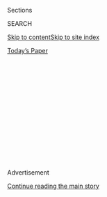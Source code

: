 <div id="app">

<div>

<div>

<div>

<div class="NYTAppHideMasthead css-1q2w90k e1suatyy0">

<div class="section css-ui9rw0 e1suatyy2">

<div class="css-eph4ug er09x8g0">

<div class="css-6n7j50">

</div>

<span class="css-1dv1kvn">Sections</span>

<div class="css-10488qs">

<span class="css-1dv1kvn">SEARCH</span>

</div>

[Skip to content](#site-content)[Skip to site index](#site-index)

</div>

<div class="css-10698na e1huz5gh0">

</div>

</div>

<div id="masthead-bar-one" class="section hasLinks css-15hmgas e1csuq9d3">

<div class="css-uqyvli e1csuq9d0">

</div>

<div class="css-1uqjmks e1csuq9d1">

</div>

<div class="css-9e9ivx">

[](https://myaccount.nytimes.com/auth/login?response_type=cookie&client_id=vi)

</div>

<div class="css-1bvtpon e1csuq9d2">

[Today’s Paper](https://www.nytimes.com/section/todayspaper)

</div>

</div>

</div>

</div>

<div data-aria-hidden="false">

<div id="site-content" role="main">

<div>

<div class="css-1aor85t" style="opacity:0.000000001;z-index:-1;visibility:hidden">

<div class="css-1hqnpie">

<div class="css-epjblv">

<span class="css-17xtcya">[Opinion](/section/opinion)</span><span class="css-x15j1o">|</span><span class="css-fwqvlz">When
Is Impeachment Not Impeachment?</span>

</div>

<div class="css-k008qs">

<div class="css-1iwv8en">

<span class="css-18z7m18"></span>

<div>

</div>

</div>

<span class="css-1n6z4y">https://nyti.ms/2AsuOSK</span>

<div class="css-1705lsu">

<div class="css-4xjgmj">

<div class="css-4skfbu" role="toolbar" data-aria-label="Social Media Share buttons, Save button, and Comments Panel with current comment count" data-testid="share-tools">

  - 
  - 
  - 
  - 
    
    <div class="css-6n7j50">
    
    </div>

  - 
  - 

</div>

</div>

</div>

</div>

</div>

</div>

<div id="NYT_TOP_BANNER_REGION" class="css-13pd83m">

</div>

<div id="top-wrapper" class="css-1sy8kpn">

<div id="top-slug" class="css-l9onyx">

Advertisement

</div>

[Continue reading the main story](#after-top)

<div class="ad top-wrapper" style="text-align:center;height:100%;display:block;min-height:250px">

<div id="top" class="place-ad" data-position="top" data-size-key="top">

</div>

</div>

<div id="after-top">

</div>

</div>

<div>

<div class="css-v5btjw etb61u70">

<div class="css-v05ibm etb61u71">

[Opinion](/section/opinion)

</div>

</div>

<div id="sponsor-wrapper" class="css-1hyfx7x">

<div id="sponsor-slug" class="css-19vbshk">

Supported by

</div>

[Continue reading the main story](#after-sponsor)

<div id="sponsor" class="ad sponsor-wrapper" style="text-align:center;height:100%;display:block">

</div>

<div id="after-sponsor">

</div>

</div>

<div class="css-186x18t">

</div>

<div class="css-1vkm6nb ehdk2mb0">

# When Is Impeachment Not Impeachment?

</div>

When the speaker of the House thinks it is politically foolhardy.

<div class="css-18e8msd">

<div class="css-vp77d3 epjyd6m0">

<div class="css-1baulvz">

By [<span class="css-1baulvz last-byline" itemprop="name">The Editorial
Board</span>](https://www.nytimes.com/interactive/opinion/editorialboard.html)

<div class="css-8atqhb">

The editorial board represents the opinions of the board, its editor and
the publisher. It is separate from the newsroom and the Op-Ed section.

</div>

</div>

</div>

  - Sept. 17, 2019

  - 
    
    <div class="css-4xjgmj">
    
    <div class="css-pvvomx" role="toolbar" data-aria-label="Social Media Share buttons, Save button, and Comments Panel with current comment count" data-testid="share-tools">
    
      - 
      - 
      - 
      - 
        
        <div class="css-6n7j50">
        
        </div>
    
      - 
      - 
    
    </div>
    
    </div>

</div>

<div class="css-79elbk" data-testid="photoviewer-wrapper">

<div class="css-z3e15g" data-testid="photoviewer-wrapper-hidden">

</div>

<div class="css-1a48zt4 ehw59r15" data-testid="photoviewer-children">

![<span class="css-cnj6d5 e1z0qqy90" itemprop="copyrightHolder"><span class="css-1ly73wi e1tej78p0">Credit...</span><span><span>Credit:
Illustration by Cristiana Coucerio; Photographs by Anna Moneymaker/The
New York Times and Getty
Images</span></span></span>](https://static01.nyt.com/images/2019/09/17/opinion/17impeachment/17impeachment-articleLarge.jpg?quality=75&auto=webp&disable=upscale)

</div>

</div>

</div>

<div class="section meteredContent css-1r7ky0e" name="articleBody" itemprop="articleBody">

<div class="css-1fanzo5 StoryBodyCompanionColumn">

<div class="css-53u6y8">

To clarify: The House Judiciary Committee has begun an inquiry to
determine whether to recommend the impeachment of President Trump. The
effort has been underway since March 4, when the committee
[announced](https://judiciary.house.gov/news/press-releases/house-judiciary-committee-unveils-investigation-threats-against-rule-law)
it would look into “the alleged obstruction of justice, public
corruption, and other abuses of power” on the part of the president.
Last Thursday, committee members passed a
[resolution](https://bass.house.gov/sites/karenbass.house.gov/files/Resolution%20for%20Investigative%20Procedures.pdf)
setting the parameters for the investigation “to determine whether to
recommend articles of impeachment.” On Tuesday, the panel began what its
chairman, Representative Jerry Nadler, has said will be an “aggressive
series of hearings” to this end.

This does not mean that the committee will necessarily recommend
impeachment. But Mr. Nadler’s team is working to establish whether that
step makes sense.

Unfortunately, there is tremendous confusion about what the Judiciary
Committee is up to — largely because of conflicting signals from House
Democrats, who have been struggling with their public statements on
impeachment. Mr. Nadler has said repeatedly that his committee is
engaged in [an impeachment
investigation](https://www.nytimes.com/2019/09/13/us/politics/trump-impeachment-definition.html)
— or, if you prefer, an impeachment inquiry. He insists the
“[nomenclature](https://nadler.house.gov/news/documentsingle.aspx?DocumentID=394065)”
does not matter. The House speaker, Nancy Pelosi, and her leadership
team clearly disagree. They assiduously avoid the “I” word, painting the
committee’s work as [garden-variety
oversight.](https://www.nytimes.com/2019/04/22/us/politics/impeaching-trump-pelosi.html)

As a result, even Democratic lawmakers don’t seem to know whether they
are engaged in an impeachment inquiry. Representative Pramila Jayapal
[has
said](https://www.politico.com/story/2019/09/10/impeachment-democrats-trump-1488401)
“yes.” Representative Jim Himes has said “no.” Last week, Steny Hoyer,
the House majority leader, said “no” — then
[backtracked](https://www.cnn.com/2019/09/12/politics/impeachment-investigation-vote-house-judiciary-committee/index.html),
claimed he’d misheard the question and offered a non-answer instead.

</div>

</div>

<div class="css-1fanzo5 StoryBodyCompanionColumn">

<div class="css-53u6y8">

This is more than semantic hairsplitting. It is a reflection of the
Democrats’ divisions over the wisdom of impeaching Mr. Trump. Advocates
of impeachment are eager to play up, and skeptics to play down, the
possibility of the Judiciary Committee’s work leading in that direction.
[Need to Impeach](https://www.needtoimpeach.com), the advocacy group
founded by the Democratic presidential candidate Tom Steyer, called
Thursday’s resolution vote a “[pivotal
moment](https://thehill.com/homenews/house/460793-dems-impeachment-message-leads-to-plenty-of-head-scratching).”
The speaker’s camp characterized it as non-news. At her Thursday news
conference, Ms. Pelosi
[bristled](https://abcnews.go.com/Politics/pelosi-exasperated-repeated-impeachment-questions/story?id=65564443)
when reporters pressed her on whether an impeachment investigation was
underway. The conference was “gathering facts” as it had been doing for
months and would make a decision “when we’re ready,” she said. “That’s
all I have to say about this subject.”

Complicating matters, in attempting to wrest documents and testimony
from [a White House committed to
stonewalling](https://www.nytimes.com/2019/04/25/us/politics/trump-white-house-democrats.html),
Democrats have argued in court filings that they are already engaged in
an impeachment inquiry. (Some [legal
experts](https://beta.washingtonpost.com/opinions/2019/04/24/how-trump-is-making-his-own-impeachment-more-likely/)
contend that impeachment proceedings — versus ordinary investigations —
could strengthen Democrats’ hand in such scuffles.) So even as the
leadership and other skeptics insist there’s nothing unusual going on,
Democrats’ court filings cite an existing impeachment inquiry.

Republicans have waded into the mix, arguing that impeachment
investigations of past presidents required an authorization vote by the
full House. Democrats counter that the rules have been changed such that
the committee already possesses the investigatory powers that
authorization once conferred, making a vote unnecessary.

You can see why people might be confused.

But the muddled messages are creating [their own
problems](https://www.politico.com/story/2019/09/10/impeachment-democrats-trump-1488401)
and threatening to undermine the push for presidential accountability.
The contradictory statements make Democrats look divided and conflicted,
complicating efforts to build public confidence in their oversight
powers. Representative Tom McClintock, a Republican, has
[mocked](https://www.cnn.com/videos/tv/2019/09/12/lead-manu-raju-live-jake-tapper.cnn)
the Democrats’ strategy as, “You can have your impeachment and deny it,
too.”

More concretely, the Department of Justice is using Democrats’ ambiguity
to argue that the administration need not hand over information sought
by congressional investigators. “Most prominently, the speaker of the
House has been emphatic that the investigation is not a true impeachment
proceeding,” the department contended in a court brief filed Friday.

</div>

</div>

<div class="css-1fanzo5 StoryBodyCompanionColumn">

<div class="css-53u6y8">

The Democratic leadership should try to find a way forward that, at the
very least, doesn’t leave members contradicting one another and further
embolden Mr. Trump. Consider having members defer on the question to Mr.
Nadler’s committee, which can reply, truthfully, that the panel is
uncovering the facts and will decide how to proceed based on those
facts.

As the Judiciary Committee’s hearings begin, fresh attention will fall
on its investigation. This exercise is about more than politics; it is
about safeguarding the health of our democracy. Democrats need to
clarify to the public — and to themselves — where they are headed.

</div>

</div>

<div>

</div>

<div class="css-1fanzo5 StoryBodyCompanionColumn">

<div class="css-53u6y8">

*The Times is committed to publishing* [*a diversity of
letters*](https://www.nytimes.com/2019/01/31/opinion/letters/letters-to-editor-new-york-times-women.html)
*to the editor. We’d like to hear what you think about this or any of
our articles. Here are some*
[*tips*](https://help.nytimes.com/hc/en-us/articles/115014925288-How-to-submit-a-letter-to-the-editor)*.
And here’s our email:*
[*letters@nytimes.com*](mailto:letters@nytimes.com)*.*

*Follow The New York Times Opinion section on*
[*Facebook*](https://www.facebook.com/nytopinion)*,* [*Twitter
(@NYTopinion)*](http://twitter.com/NYTOpinion) *and*
[*Instagram*](https://www.instagram.com/nytopinion/)*.*

</div>

</div>

</div>

<div>

</div>

<div>

</div>

<div>

</div>

<div>

<div id="bottom-wrapper" class="css-1ede5it">

<div id="bottom-slug" class="css-l9onyx">

Advertisement

</div>

[Continue reading the main story](#after-bottom)

<div id="bottom" class="ad bottom-wrapper" style="text-align:center;height:100%;display:block;min-height:90px">

</div>

<div id="after-bottom">

</div>

</div>

</div>

</div>

</div>

## Site Index

<div>

</div>

## Site Information Navigation

  - [© <span>2020</span> <span>The New York Times
    Company</span>](https://help.nytimes.com/hc/en-us/articles/115014792127-Copyright-notice)

<!-- end list -->

  - [NYTCo](https://www.nytco.com/)
  - [Contact
    Us](https://help.nytimes.com/hc/en-us/articles/115015385887-Contact-Us)
  - [Work with us](https://www.nytco.com/careers/)
  - [Advertise](https://nytmediakit.com/)
  - [T Brand Studio](http://www.tbrandstudio.com/)
  - [Your Ad
    Choices](https://www.nytimes.com/privacy/cookie-policy#how-do-i-manage-trackers)
  - [Privacy](https://www.nytimes.com/privacy)
  - [Terms of
    Service](https://help.nytimes.com/hc/en-us/articles/115014893428-Terms-of-service)
  - [Terms of
    Sale](https://help.nytimes.com/hc/en-us/articles/115014893968-Terms-of-sale)
  - [Site Map](https://spiderbites.nytimes.com)
  - [Help](https://help.nytimes.com/hc/en-us)
  - [Subscriptions](https://www.nytimes.com/subscription?campaignId=37WXW)

</div>

</div>

</div>

</div>
